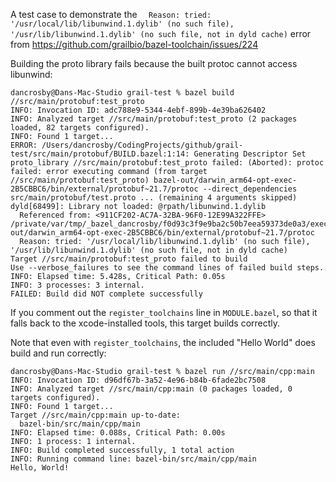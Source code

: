 A test case to demonstrate the
`  Reason: tried: '/usr/local/lib/libunwind.1.dylib' (no such file), '/usr/lib/libunwind.1.dylib' (no such file, not in dyld cache)`
error from https://github.com/grailbio/bazel-toolchain/issues/224

Building the proto library fails because the built protoc cannot access libunwind:

```
dancrosby@Dans-Mac-Studio grail-test % bazel build //src/main/protobuf:test_proto
INFO: Invocation ID: adc788e9-5344-4ebf-899b-4e39ba626402
INFO: Analyzed target //src/main/protobuf:test_proto (2 packages loaded, 82 targets configured).
INFO: Found 1 target...
ERROR: /Users/dancrosby/CodingProjects/github/grail-test/src/main/protobuf/BUILD.bazel:1:14: Generating Descriptor Set proto_library //src/main/protobuf:test_proto failed: (Aborted): protoc failed: error executing command (from target //src/main/protobuf:test_proto) bazel-out/darwin_arm64-opt-exec-2B5CBBC6/bin/external/protobuf~21.7/protoc --direct_dependencies src/main/protobuf/test.proto ... (remaining 4 arguments skipped)
dyld[68499]: Library not loaded: @rpath/libunwind.1.dylib
  Referenced from: <911CF202-AC7A-32BA-96F0-12E99A322FFE> /private/var/tmp/_bazel_dancrosby/f0d93c3f9e9ba2c50b7eea59373de0a3/execroot/_main/bazel-out/darwin_arm64-opt-exec-2B5CBBC6/bin/external/protobuf~21.7/protoc
  Reason: tried: '/usr/local/lib/libunwind.1.dylib' (no such file), '/usr/lib/libunwind.1.dylib' (no such file, not in dyld cache)
Target //src/main/protobuf:test_proto failed to build
Use --verbose_failures to see the command lines of failed build steps.
INFO: Elapsed time: 5.428s, Critical Path: 0.05s
INFO: 3 processes: 3 internal.
FAILED: Build did NOT complete successfully
```
If you comment out the `register_toolchains` line in `MODULE.bazel`, so that it falls back to the xcode-installed tools, this target builds correctly.

Note that even with `register_toolchains`, the included "Hello World" does build and run correctly:
```
dancrosby@Dans-Mac-Studio grail-test % bazel run //src/main/cpp:main
INFO: Invocation ID: d96df67b-3a52-4e96-b84b-6fade2bc7508
INFO: Analyzed target //src/main/cpp:main (0 packages loaded, 0 targets configured).
INFO: Found 1 target...
Target //src/main/cpp:main up-to-date:
  bazel-bin/src/main/cpp/main
INFO: Elapsed time: 0.088s, Critical Path: 0.00s
INFO: 1 process: 1 internal.
INFO: Build completed successfully, 1 total action
INFO: Running command line: bazel-bin/src/main/cpp/main
Hello, World!
```
